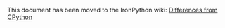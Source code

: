 This document has been moved to the IronPython wiki: [Differences from CPython](https://github.com/IronLanguages/ironpython3/wiki/Differences-from-CPython)
